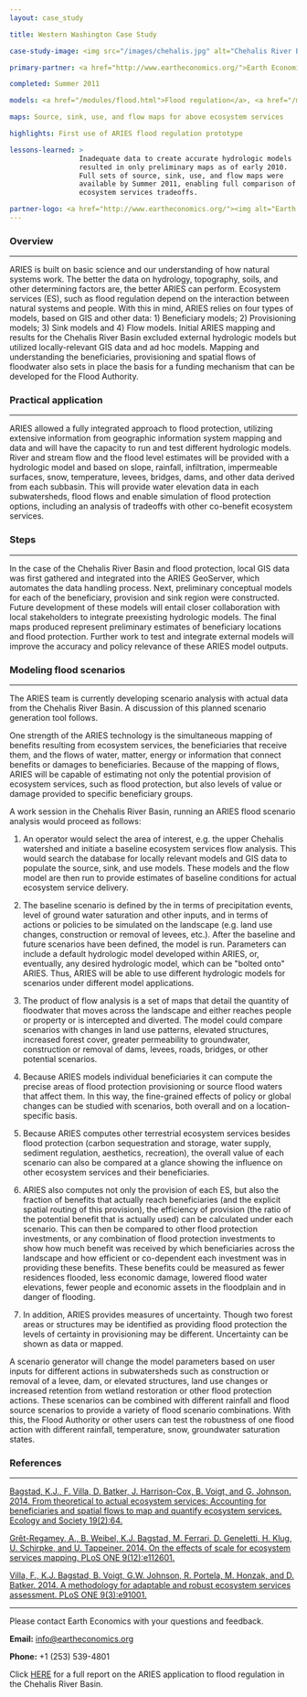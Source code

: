 ```yaml
---
layout: case_study

title: Western Washington Case Study

case-study-image: <img src="/images/chehalis.jpg" alt="Chehalis River Basin" />

primary-partner: <a href="http://www.eartheconomics.org/">Earth Economics</a>

completed: Summer 2011

models: <a href="/modules/flood.html">Flood regulation</a>, <a href="/modules/carbon.html">carbon sequestration and storage</a>, <a href="/modules/soil.html">sediment regulation</a>, <a href="/modules/aesth.html">aesthetic viewsheds</a>, <a href="/modules/aesth.html">open space proximity</a>

maps: Source, sink, use, and flow maps for above ecosystem services

highlights: First use of ARIES flood regulation prototype

lessons-learned: >
                 Inadequate data to create accurate hydrologic models
                 resulted in only preliminary maps as of early 2010.
                 Full sets of source, sink, use, and flow maps were
                 available by Summer 2011, enabling full comparison of
                 ecosystem services tradeoffs.

partner-logo: <a href="http://www.eartheconomics.org/"><img alt="Earth Economics" src="/images/EELogo_Tiny_jpg.jpg" /></a>
---
```

### Overview
-------------

ARIES is built on basic science and our understanding of how natural
systems work. The better the data on hydrology, topography, soils, and
other determining factors are, the better ARIES can perform. Ecosystem
services (ES), such as flood regulation depend on the interaction
between natural systems and people. With this in mind, ARIES relies on
four types of models, based on GIS and other data: 1) Beneficiary
models; 2) Provisioning models; 3) Sink models and 4) Flow
models. Initial ARIES mapping and results for the Chehalis River Basin
excluded external hydrologic models but utilized locally-relevant GIS
data and ad hoc models. Mapping and understanding the beneficiaries,
provisioning and spatial flows of floodwater also sets in place the
basis for a funding mechanism that can be developed for the Flood
Authority.

### Practical application
--------------------------

ARIES allowed a fully integrated approach to flood protection,
utilizing extensive information from geographic information system
mapping and data and will have the capacity to run and test different
hydrologic models. River and stream flow and the flood level estimates
will be provided with a hydrologic model and based on slope, rainfall,
infiltration, impermeable surfaces, snow, temperature, levees,
bridges, dams, and other data derived from each subbasin. This will
provide water elevation data in each subwatersheds, flood flows and
enable simulation of flood protection options, including an analysis
of tradeoffs with other co-benefit ecosystem services.

### Steps
----------

In the case of the Chehalis River Basin and flood protection, local
GIS data was first gathered and integrated into the ARIES GeoServer,
which automates the data handling process.  Next, preliminary
conceptual models for each of the beneficiary, provision and sink
region were constructed. Future development of these models will
entail closer collaboration with local stakeholders to integrate
preexisting hydrologic models. The final maps produced represent
preliminary estimates of beneficiary locations and flood
protection. Further work to test and integrate external models will
improve the accuracy and policy relevance of these ARIES model
outputs.

### Modeling flood scenarios
-----------------------------

The ARIES team is currently developing scenario analysis with actual
data from the Chehalis River Basin. A discussion of this planned
scenario generation tool follows.

One strength of the ARIES technology is the simultaneous mapping of
benefits resulting from ecosystem services, the beneficiaries that
receive them, and the flows of water, matter, energy or information
that connect benefits or damages to beneficiaries.  Because of the
mapping of flows, ARIES will be capable of estimating not only the
potential provision of ecosystem services, such as flood protection,
but also levels of value or damage provided to specific beneficiary
groups.

A work session in the Chehalis River Basin, running an ARIES flood
scenario analysis would proceed as follows:

1. An operator would select the area of interest, e.g. the upper
   Chehalis watershed and initiate a baseline ecosystem services flow
   analysis. This would search the database for locally relevant
   models and GIS data to populate the source, sink, and use models.
   These models and the flow model are then run to provide estimates
   of baseline conditions for actual ecosystem service delivery.

2. The baseline scenario is defined by the in terms of precipitation
   events, level of ground water saturation and other inputs, and in
   terms of actions or policies to be simulated on the landscape
   (e.g. land use changes, construction or removal of levees, etc.).
   After the baseline and future scenarios have been defined, the
   model is run. Parameters can include a default hydrologic model
   developed within ARIES, or, eventually, any desired hydrologic
   model, which can be "bolted onto" ARIES. Thus, ARIES will be able
   to use different hydrologic models for scenarios under different
   model applications.

3. The product of flow analysis is a set of maps that detail the
   quantity of floodwater that moves across the landscape and either
   reaches people or property or is intercepted and diverted. The
   model could compare scenarios with changes in land use patterns,
   elevated structures, increased forest cover, greater permeability
   to groundwater, construction or removal of dams, levees, roads,
   bridges, or other potential scenarios.

4. Because ARIES models individual beneficiaries it can compute the
   precise areas of flood protection provisioning or source flood
   waters that affect them. In this way, the fine-grained effects of
   policy or global changes can be studied with scenarios, both
   overall and on a location-specific basis.

5. Because ARIES computes other terrestrial ecosystem services besides
   flood protection (carbon sequestration and storage, water supply,
   sediment regulation, aesthetics, recreation), the overall value of
   each scenario can also be compared at a glance showing the
   influence on other ecosystem services and their beneficiaries.

6. ARIES also computes not only the provision of each ES, but also the
   fraction of benefits that actually reach beneficiaries (and the
   explicit spatial routing of this provision), the efficiency of
   provision (the ratio of the potential benefit that is actually
   used) can be calculated under each scenario. This can then be
   compared to other flood protection investments, or any combination
   of flood protection investments to show how much benefit was
   received by which beneficiaries across the landscape and how
   efficient or co-dependent each investment was in providing these
   benefits. These benefits could be measured as fewer residences
   flooded, less economic damage, lowered flood water elevations,
   fewer people and economic assets in the floodplain and in danger of
   flooding.

7. In addition, ARIES provides measures of uncertainty. Though two
   forest areas or structures may be identified as providing flood
   protection the levels of certainty in provisioning may be
   different. Uncertainty can be shown as data or mapped.

A scenario generator will change the model parameters based on user
inputs for different actions in subwatersheds such as construction or
removal of a levee, dam, or elevated structures, land use changes or
increased retention from wetland restoration or other flood protection
actions. These scenarios can be combined with different rainfall and
flood source scenarios to provide a variety of flood scenario
combinations. With this, the Flood Authority or other users can test
the robustness of one flood action with different rainfall,
temperature, snow, groundwater saturation states.


### References
--------------

[Bagstad, K.J., F. Villa, D. Batker, J. Harrison-Cox, B. Voigt, and G. Johnson. 2014. From theoretical to actual ecosystem services: Accounting for beneficiaries and spatial flows to map and quantify ecosystem services. Ecology and Society 19(2):64.](http://www.ecologyandsociety.org/vol19/iss2/art64/) 

[Grȇt-Regamey, A., B. Weibel, K.J. Bagstad, M. Ferrari, D. Geneletti, H. Klug, U. Schirpke, and U. Tappeiner. 2014. On the effects of scale for ecosystem services mapping. PLoS ONE 9(12):e112601.](http://www.plosone.org/article/info%3Adoi%2F10.1371%2Fjournal.pone.0112601) 

[Villa, F., K.J. Bagstad, B. Voigt, G.W. Johnson, R. Portela, M. Honzak, and D. Batker. 2014. A methodology for adaptable and robust ecosystem services assessment. PLoS ONE 9(3):e91001.](http://www.plosone.org/article/info%3Adoi%2F10.1371%2Fjournal.pone.0091001)

-------------------------------------------

Please contact Earth Economics with your questions and feedback.

**Email:** <info@eartheconomics.org>

**Phone:** +1 (253) 539-4801

Click [HERE](http://www.eartheconomics.org/Page12.aspx) for a full
report on the ARIES application to flood regulation in the Chehalis
River Basin.
